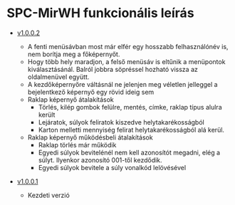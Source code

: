 # SPC-MirWH funkcionális leírás

- [v1.0.0.2](mirbesz-mirwh-dok.v1.0.0.2.md)
  - A fenti menüsávban most már elfér egy hosszabb felhasználónév is, nem borítja meg a főképernyőt.
  - Hogy több hely maradjon, a felső menüsáv is eltűnik a menüpontok kiválasztásánál. Balról jobbra söpréssel hozható vissza az oldalmenüvel együtt.
  - A kezdőképernyőre váltásnál ne jelenjen meg véletlen jelleggel a bejelentkező képernyő egy rövid ideig sem
  - Raklap képernyő átalakítások
    - Törlés, kilép gombok felülre, mentés, címke, raklap típus alulra került
    - Lejáratok, súlyok feliratok kiszedve helytakarékosságból
    - Karton melletti mennyiség felirat helytakarékosságból alá kerül.
  - Raklap képernyő működésbeli átalakítások
    - Raklap törlés már működik
    - Egyedi súlyok bevitelénél nem kell azonosítót megadni, elég a súlyt. Ilyenkor azonosító 001-től kezdődik.
    - Egyedi súlyok bevitele a súly vonalkód lelövésével

- [v1.0.0.1](mirbesz-mirwh-dok.v1.0.0.1.md)
  - Kezdeti verzió
